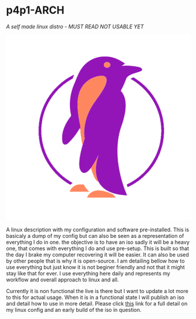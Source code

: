 p4p1-ARCH
=========
*A self made linux distro - MUST READ NOT USABLE YET*

![iso_logo](https://github.com/p4p1/p4p1-arch/raw/main/assets/favicon.png)

A linux description with my configuration and software pre-installed. This is basicaly
a dump of my config but can also be seen as a representation of everything I do in one.
the objective is to have an iso sadly it will be a heavy one, that comes with everything
I do and use pre-setup. This is built so that the day I brake my computer recovering
it will be easier. It can also be used by other people that is why it is open-source.
I am detailing bellow how to use everything but just know it is not beginer friendly and
not that it might stay like that for ever. I use everything here daily and represents
my workflow and overall approach to linux and all.

Currently it is non functional the live is there but I want to update a lot more
to this for actual usage. When it is in a functional state I will publish an iso
and detail how to use in more detail.
Please click [this](https://leosmith.xyz/rice/) link for a full detail on my linux config
and an early build of the iso in question.
